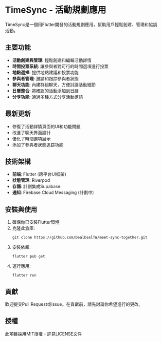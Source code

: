 # TimeSync - 活動規劃應用

TimeSync是一個用Flutter開發的活動規劃應用，幫助用戶輕鬆創建、管理和協調活動。

## 主要功能

- **活動創建與管理**: 輕鬆創建和編輯活動詳情
- **時間投票系統**: 讓參與者對可行的時間選項進行投票
- **地點選擇**: 提供地點建議和投票功能
- **參與者管理**: 邀請和跟踪參與者狀態
- **聊天功能**: 內建群組聊天，方便討論活動細節
- **日曆整合**: 將確認的活動添加到日曆
- **分享功能**: 通過多種方式分享活動邀請

## 最新更新

- 修復了活動詳情頁面的UI和功能問題
- 改進了聊天界面設計
- 優化了時間選項展示
- 添加了參與者狀態追踪功能

## 技術架構

- **前端**: Flutter (跨平台UI框架)
- **狀態管理**: Riverpod
- **存儲**: 計劃集成Supabase
- **通知**: Firebase Cloud Messaging (計劃中)

## 安裝與使用

1. 確保你已安裝Flutter環境
2. 克隆此倉庫:
   ```
   git clone https://github.com/DealDealTW/meet-sync-together.git
   ```
3. 安裝依賴:
   ```
   flutter pub get
   ```
4. 運行應用:
   ```
   flutter run
   ```

## 貢獻

歡迎提交Pull Request或Issue。在貢獻前，請先討論你希望進行的更改。

## 授權

此項目採用MIT授權 - 詳見LICENSE文件
